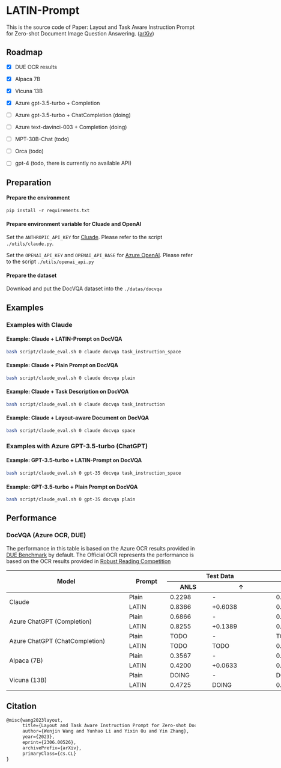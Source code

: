 # LATIN-Prompt
This is the source code of Paper: Layout and Task Aware Instruction Prompt for Zero-shot Document Image Question Answering. ([arXiv](https://arxiv.org/abs/2306.00526))

## Roadmap
- [x] DUE OCR results
- [x] Alpaca 7B
- [x] Vicuna 13B
- [x] Azure gpt-3.5-turbo + Completion
- [ ] Azure gpt-3.5-turbo + ChatCompletion (doing)
- [ ] Azure text-davinci-003 + Completion (doing)
- [ ] MPT-30B-Chat (todo)
- [ ] Orca (todo)
- [ ] gpt-4 (todo, there is currently no available API)


## Preparation
#### Prepare the environment
`pip install -r requirements.txt`

#### Prepare environment variable for Cluade and OpenAI
Set the `ANTHROPIC_API_KEY` for [Cluade](https://docs.anthropic.com/claude/docs). Please refer to the script `./utils/claude.py`.

Set the `OPENAI_API_KEY` and `OPENAI_API_BASE` for [Azure OpenAI](https://learn.microsoft.com/en-us/azure/cognitive-services/openai/overview). Please refer to the script `./utils/openai_api.py`

#### Prepare the dataset
Download and put the DocVQA dataset into the `./datas/docvqa`

## Examples
### Examples with Claude

#### Example: Claude + LATIN-Prompt on DocVQA
```bash
bash script/claude_eval.sh 0 claude docvqa task_instruction_space
```

#### Example: Claude + Plain Prompt on DocVQA
```bash
bash script/claude_eval.sh 0 claude docvqa plain
```

#### Example: Claude + Task Description on DocVQA
```bash
bash script/claude_eval.sh 0 claude docvqa task_instruction
```

#### Example: Claude + Layout-aware Document on DocVQA
```bash
bash script/claude_eval.sh 0 claude docvqa space
```

### Examples with Azure GPT-3.5-turbo (ChatGPT)
#### Example: GPT-3.5-turbo + LATIN-Prompt on DocVQA
```bash
bash script/claude_eval.sh 0 gpt-35 docvqa task_instruction_space
```

#### Example: GPT-3.5-turbo + Plain Prompt on DocVQA
```bash
bash script/claude_eval.sh 0 gpt-35 docvqa plain
```

## Performance
### DocVQA (Azure OCR, DUE)
The performance in this table is based on the Azure OCR results provided in [DUE Benchmark](https://github.com/due-benchmark) by default.
The Official OCR represents the performance is based on the OCR results provided in [Robust Reading Competition](https://rrc.cvc.uab.es/?com=introduction)
<table style="undefined;table-layout: fixed; width: 1204px">
<colgroup>
<col style="width: 319.2px">
<col style="width: 109.2px">
<col style="width: 112.2px">
<col style="width: 170.2px">
<col style="width: 264.2px">
<col style="width: 229.2px">
</colgroup>
<thead>
  <tr>
    <th rowspan="2">Model</th>
    <th rowspan="2">Prompt</th>
    <th colspan="2">Test Data</th>
    <th colspan="2">Val Data</th>
  </tr>
  <tr>
    <th>ANLS</th>
    <th>↑</th>
    <th>ANLS</th>
    <th>↑</th>
  </tr>
</thead>
<tbody>
  <tr>
    <td rowspan="2">Claude</td>
    <td>Plain</td>
    <td>0.2298</td>
    <td>-</td>
    <td>0.2144</td>
    <td>-</td>
  </tr>
  <tr>
    <td>LATIN</td>
    <td>0.8366</td>
    <td>+0.6038</td>
    <td>0.8311</td>
    <td>+0.6167</td>
  </tr>
  <tr>
    <td rowspan="2">Azure ChatGPT (Completion)</td>
    <td>Plain</td>
    <td>0.6866</td>
    <td>-</td>
    <td>0.6795</td>
    <td>-</td>
  </tr>
  <tr>
    <td>LATIN</td>
    <td>0.8255</td>
    <td>+0.1389</td>
    <td>0.8135</td>
    <td>+0.1340</td>
  </tr>
  <tr>
    <td rowspan="2">Azure ChatGPT (ChatCompletion)</td>
    <td>Plain</td>
    <td>TODO</td>
    <td>-</td>
    <td>TODO</td>
    <td>-</td>
  </tr>
  <tr>
    <td>LATIN</td>
    <td>TODO</td>
    <td>TODO</td>
    <td>0.5954 (Official OCR)</td>
    <td>TODO</td>
  </tr>
  <tr>
    <td rowspan="2">Alpaca (7B)</td>
    <td>Plain</td>
    <td>0.3567</td>
    <td>-</td>
    <td>0.3506</td>
    <td>-</td>
  </tr>
  <tr>
    <td>LATIN</td>
    <td>0.4200</td>
    <td>+0.0633</td>
    <td>0.4304</td>
    <td>+0.0798 </td>
  </tr>
  <tr>
    <td rowspan="2">Vicuna (13B)</td>
    <td>Plain</td>
    <td>DOING</td>
    <td>-</td>
    <td>DOING</td>
    <td>-</td>
  </tr>
  <tr>
    <td>LATIN</td>
    <td>0.4725 </td>
    <td>DOING</td>
    <td>0.4597 </td>
    <td>DOING</td>
  </tr>
</tbody>
</table>

## Citation
```latex
@misc{wang2023layout,
      title={Layout and Task Aware Instruction Prompt for Zero-shot Document Image Question Answering}, 
      author={Wenjin Wang and Yunhao Li and Yixin Ou and Yin Zhang},
      year={2023},
      eprint={2306.00526},
      archivePrefix={arXiv},
      primaryClass={cs.CL}
}
```
